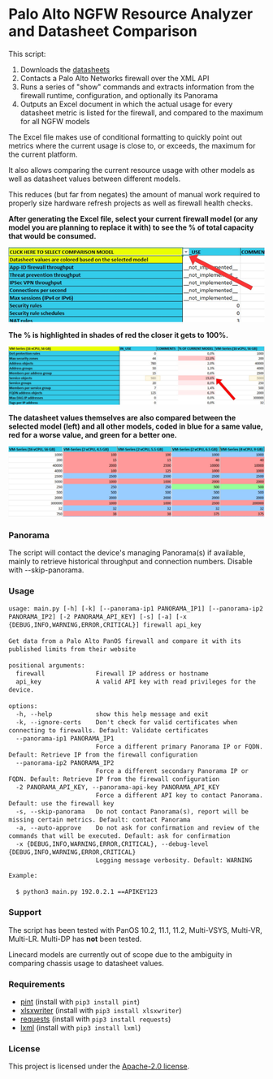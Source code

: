 # Palo Alto NGFW Resource Analyzer and Datasheet Comparison

This script:

1. Downloads the [datasheets](https://www.paloaltonetworks.com/products/product-comparison)
2. Contacts a Palo Alto Networks firewall over the XML API
3. Runs a series of "show" commands and extracts information from the firewall runtime, configuration, and optionally its Panorama
4. Outputs an Excel document in which the actual usage for every datasheet metric is listed for the firewall, and compared to the maximum for all NGFW models

The Excel file makes use of conditional formatting to quickly point out metrics where the current usage is close to, or exceeds, the maximum for the current platform.

It also allows comparing the current resource usage with other models as well as datasheet values between different models.

This reduces (but far from negates) the amount of manual work required to properly size hardware refresh projects as well as firewall health checks.

**After generating the Excel file, select your current firewall model (or any model you are planning to replace it with) to see the % of total capacity that would be consumed.**

![](img1.jpg)

**The % is highlighted in shades of red the closer it gets to 100%.**

![](img2.jpg)

**The datasheet values themselves are also compared between the selected model (left) and all other models, coded in blue for a same value, red for a worse value, and green for a better one.**

![](img3.jpg)

### Panorama

The script will contact the device's managing Panorama(s) if available, mainly to retrieve historical throughput and connection numbers. Disable with --skip-panorama.


### Usage

```
usage: main.py [-h] [-k] [--panorama-ip1 PANORAMA_IP1] [--panorama-ip2 PANORAMA_IP2] [-2 PANORAMA_API_KEY] [-s] [-a] [-x {DEBUG,INFO,WARNING,ERROR,CRITICAL}] firewall api_key

Get data from a Palo Alto PanOS firewall and compare it with its published limits from their website

positional arguments:
  firewall              Firewall IP address or hostname
  api_key               A valid API key with read privileges for the device.

options:
  -h, --help            show this help message and exit
  -k, --ignore-certs    Don't check for valid certificates when connecting to firewalls. Default: Validate certificates
  --panorama-ip1 PANORAMA_IP1
                        Force a different primary Panorama IP or FQDN. Default: Retrieve IP from the firewall configuration
  --panorama-ip2 PANORAMA_IP2
                        Force a different secondary Panorama IP or FQDN. Default: Retrieve IP from the firewall configuration
  -2 PANORAMA_API_KEY, --panorama-api-key PANORAMA_API_KEY
                        Force a different API key to contact Panorama. Default: use the firewall key
  -s, --skip-panorama   Do not contact Panorama(s), report will be missing certain metrics. Default: contact Panorama
  -a, --auto-approve    Do not ask for confirmation and review of the commands that will be executed. Default: ask for confirmation
  -x {DEBUG,INFO,WARNING,ERROR,CRITICAL}, --debug-level {DEBUG,INFO,WARNING,ERROR,CRITICAL}
                        Logging message verbosity. Default: WARNING
```
```
Example:

  $ python3 main.py 192.0.2.1 ==APIKEY123
```

### Support

The script has been tested with PanOS 10.2, 11.1, 11.2, Multi-VSYS, Multi-VR, Multi-LR. Multi-DP has **not** been tested.

Linecard models are currently out of scope due to the ambiguity in comparing chassis usage to datasheet values.


### Requirements

- [pint](https://pypi.org/project/Pint/) (install with ```pip3 install pint```)
- [xlsxwriter](https://pypi.org/project/XlsxWriter/) (install with ```pip3 install xlsxwriter```)
- [requests](https://pypi.org/project/requests/) (install with ```pip3 install requests```)
- [lxml](https://pypi.org/project/lxml/) (install with ```pip3 install lxml```)

### License

This project is licensed under the [Apache-2.0 license](LICENSE).

